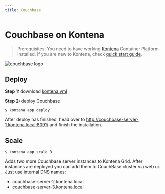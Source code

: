 ```yaml
---
title: Couchbase
---
```


# Couchbase on Kontena

> Prerequisites: You need to have working [Kontena](http://www.kontena.io) Container Platform installed. If you are new to Kontena, check [quick start guide](http://www.kontena.io/docs/getting-started/quick-start).  

![couchbase logo](https://www.drupal.org/files/project-images/couchbasecicularlogoformarketing.gif)

## Deploy

**Step 1:** download [kontena.yml](kontena.yml)

**Step 2:** deploy Couchbase
```
$ kontena app deploy
```

After deploy has finished, head over to http://couchbase-server-1.kontena.local:8091/ and finish the installation.

## Scale

```
$ kontena app scale 3
```

Adds two more Couchbase server instances to Kontena Grid. After instances are deployed you can add them to CouchBase cluster via web ui. Just use internal DNS names:

- couchbase-server-2.kontena.local
- couchbase-server-3.kontena.local

